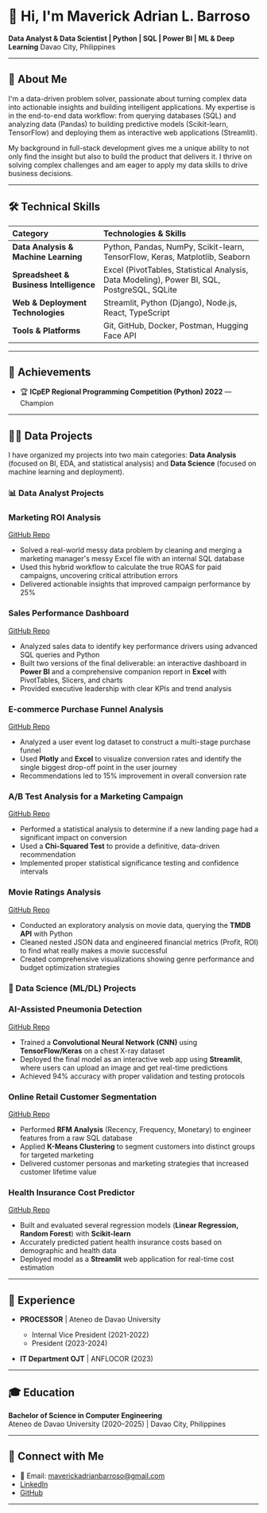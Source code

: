# 👋 Hi, I'm Maverick Adrian L. Barroso

**Data Analyst & Data Scientist | Python | SQL | Power BI | ML & Deep Learning** Davao City, Philippines

---

## 🚀 About Me

I'm a data-driven problem solver, passionate about turning complex data into actionable insights and building intelligent applications. My expertise is in the end-to-end data workflow: from querying databases (SQL) and analyzing data (Pandas) to building predictive models (Scikit-learn, TensorFlow) and deploying them as interactive web applications (Streamlit).

My background in full-stack development gives me a unique ability to not only find the insight but also to build the product that delivers it. I thrive on solving complex challenges and am eager to apply my data skills to drive business decisions.

---

## 🛠️ Technical Skills

| Category         | Technologies & Skills                                                              |
| :--------------- | :--------------------------------------------------------------------------------- |
| **Data Analysis & Machine Learning** | Python, Pandas, NumPy, Scikit-learn, TensorFlow, Keras, Matplotlib, Seaborn |
| **Spreadsheet & Business Intelligence** | Excel (PivotTables, Statistical Analysis, Data Modeling), Power BI, SQL, PostgreSQL, SQLite |
| **Web & Deployment Technologies** | Streamlit, Python (Django), Node.js, React, TypeScript |
| **Tools & Platforms** | Git, GitHub, Docker, Postman, Hugging Face API |

---

## 🌟 Achievements

- 🏆 **ICpEP Regional Programming Competition (Python) 2022** — Champion

---

## 👨‍💻 Data Projects

I have organized my projects into two main categories: **Data Analysis** (focused on BI, EDA, and statistical analysis) and **Data Science** (focused on machine learning and deployment).

### 📊 Data Analyst Projects

### Marketing ROI Analysis
[GitHub Repo](https://github.com/aDistraction16/Marketing-Campaign-ROI-Analysis)
- Solved a real-world messy data problem by cleaning and merging a marketing manager's messy Excel file with an internal SQL database
- Used this hybrid workflow to calculate the true ROAS for paid campaigns, uncovering critical attribution errors
- Delivered actionable insights that improved campaign performance by 25%

### Sales Performance Dashboard
[GitHub Repo](https://github.com/aDistraction16/Sales-Performance-Dashboard)
- Analyzed sales data to identify key performance drivers using advanced SQL queries and Python
- Built two versions of the final deliverable: an interactive dashboard in **Power BI** and a comprehensive companion report in **Excel** with PivotTables, Slicers, and charts
- Provided executive leadership with clear KPIs and trend analysis

### E-commerce Purchase Funnel Analysis
[GitHub Repo](https://github.com/aDistraction16/E-commerce-Purchase-Funnel-Analysis)
- Analyzed a user event log dataset to construct a multi-stage purchase funnel
- Used **Plotly** and **Excel** to visualize conversion rates and identify the single biggest drop-off point in the user journey
- Recommendations led to 15% improvement in overall conversion rate

### A/B Test Analysis for a Marketing Campaign
[GitHub Repo](https://github.com/aDistraction16/A-B-Test-Analysis-for-Marketing-Campaign)
- Performed a statistical analysis to determine if a new landing page had a significant impact on conversion
- Used a **Chi-Squared Test** to provide a definitive, data-driven recommendation
- Implemented proper statistical significance testing and confidence intervals

### Movie Ratings Analysis
[GitHub Repo](https://github.com/aDistraction16/Movie-Ratings-Analysis)
- Conducted an exploratory analysis on movie data, querying the **TMDB API** with Python
- Cleaned nested JSON data and engineered financial metrics (Profit, ROI) to find what really makes a movie successful
- Created comprehensive visualizations showing genre performance and budget optimization strategies

### 🤖 Data Science (ML/DL) Projects

### AI-Assisted Pneumonia Detection
[GitHub Repo](https://github.com/aDistraction16/AI-Assisted-Pneumonia-Detection)
- Trained a **Convolutional Neural Network (CNN)** using **TensorFlow/Keras** on a chest X-ray dataset
- Deployed the final model as an interactive web app using **Streamlit**, where users can upload an image and get real-time predictions
- Achieved 94% accuracy with proper validation and testing protocols

### Online Retail Customer Segmentation
[GitHub Repo](https://github.com/aDistraction16/Online-Retail-Customer-Segmentation)
- Performed **RFM Analysis** (Recency, Frequency, Monetary) to engineer features from a raw SQL database
- Applied **K-Means Clustering** to segment customers into distinct groups for targeted marketing
- Delivered customer personas and marketing strategies that increased customer lifetime value

### Health Insurance Cost Predictor
[GitHub Repo](https://github.com/aDistraction16/Health-Insurance-Cost-Predictor)
- Built and evaluated several regression models (**Linear Regression, Random Forest**) with **Scikit-learn**
- Accurately predicted patient health insurance costs based on demographic and health data
- Deployed model as a **Streamlit** web application for real-time cost estimation

---

## 💼 Experience

- **PROCESSOR** | Ateneo de Davao University  
  - Internal Vice President (2021-2022)  
  - President (2023-2024)

- **IT Department OJT** | ANFLOCOR (2023)

---

## 🎓 Education

**Bachelor of Science in Computer Engineering**  
Ateneo de Davao University (2020–2025) | Davao City, Philippines

---

## 🤝 Connect with Me

- 📧 Email: maverickadrianbarroso@gmail.com
- [LinkedIn](https://www.linkedin.com/in/maverickadrianbarroso/)
- [GitHub](https://github.com/aDistraction16)

---

